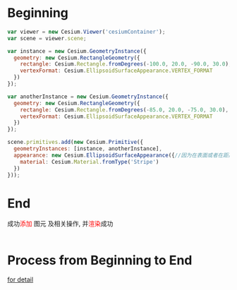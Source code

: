 # Beginning

```js
var viewer = new Cesium.Viewer('cesiumContainer');
var scene = viewer.scene;

var instance = new Cesium.GeometryInstance({
  geometry: new Cesium.RectangleGeometry({
    rectangle: Cesium.Rectangle.fromDegrees(-100.0, 20.0, -90.0, 30.0),
    vertexFormat: Cesium.EllipsoidSurfaceAppearance.VERTEX_FORMAT
  })
});

var anotherInstance = new Cesium.GeometryInstance({
  geometry: new Cesium.RectangleGeometry({
    rectangle: Cesium.Rectangle.fromDegrees(-85.0, 20.0, -75.0, 30.0),
    vertexFormat: Cesium.EllipsoidSurfaceAppearance.VERTEX_FORMAT
  })
});

scene.primitives.add(new Cesium.Primitive({
  geometryInstances: [instance, anotherInstance],
  appearance: new Cesium.EllipsoidSurfaceAppearance({//因为在表面或者在距离地面固定高度的模型，所以用这个
    material: Cesium.Material.fromType('Stripe')
  })
}));
```

# End

成功<font color=red>添加</font> 图元 及相关操作, 并<font color=red>渲染</font>成功
<br>
<br>

# Process from Beginning to End

[for detail](../0_TO_1_about/index_primitives_add.md)